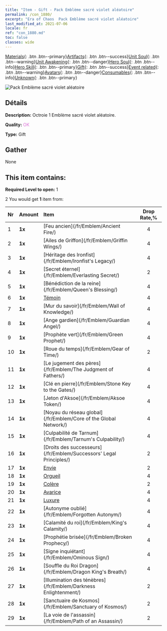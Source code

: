 ```yaml
---
title: "Item - Gift - Pack Emblème sacré violet aléatoire"
permalink: /con_1880/
excerpt: "Era of Chaos  Pack Emblème sacré violet aléatoire"
last_modified_at: 2021-07-06
locale: fr
ref: "con_1880.md"
toc: false
classes: wide
---
```

 [Materials](/ItemsFR/){: .btn .btn--primary}[Artifacts](/ItemsFR/Artifacts/){: .btn .btn--success}[Unit Soul](/ItemsFR/UnitSoul/){: .btn .btn--warning}[Unit Awakening](/ItemsFR/UnitAwakening/){: .btn .btn--danger}[Hero Soul](/ItemsFR/HeroSoul/){: .btn .btn--info}[Hero Skill](/ItemsFR/HeroSkill/){: .btn .btn--primary}[Gift](/ItemsFR/Gift/){: .btn .btn--success}[Event related](/ItemsFR/Events/){: .btn .btn--warning}[Avatars](/ItemsFR/Avatars/){: .btn .btn--danger}[Consumables](/ItemsFR/Consumables/){: .btn .btn--info}[Unknown](/ItemsFR/Unknown/){: .btn .btn--primary}

 ![Pack Emblème sacré violet aléatoire](/images/t/i_907417.png)

## Détails
 **Description:** Octroie 1 Emblème sacré violet aléatoire.

 **Quality:** <span style="color: #DA70D6">OK</span>

 **Type:** Gift

## Gather

  None

## This item contains:

 **Required Level to open:** 1

 2 You would get **1** item  from:

  | Nr | Amount |     Item    | Drop Rate,% |
  |:---|:-------|:------------|:---------:|
  | 1 |  **1x** | [Feu ancien](/fr/Emblem/Ancient Fire/) | 4 | 
  | 2 |  **1x** | [Ailes de Griffon](/fr/Emblem/Griffin Wings/) | 4 | 
  | 3 |  **1x** | [Héritage des Ironfist](/fr/Emblem/Ironfist's Legacy/) | 4 | 
  | 4 |  **1x** | [Secret éternel](/fr/Emblem/Everlasting Secret/) | 2 | 
  | 5 |  **1x** | [Bénédiction de la reine](/fr/Emblem/Queen's Blessing/) | 4 | 
  | 6 |  **1x** | [Témoin](/fr/Emblem/Witness/) | 4 | 
  | 7 |  **1x** | [Mur du savoir](/fr/Emblem/Wall of Knowledge/) | 4 | 
  | 8 |  **1x** | [Ange gardien](/fr/Emblem/Guardian Angel/) | 4 | 
  | 9 |  **1x** | [Prophète vert](/fr/Emblem/Green Prophet/) | 4 | 
  | 10 |  **1x** | [Roue du temps](/fr/Emblem/Gear of Time/) | 2 | 
  | 11 |  **1x** | [Le jugement des pères](/fr/Emblem/The Judgment of Fathers/) | 4 | 
  | 12 |  **1x** | [Clé en pierre](/fr/Emblem/Stone Key to the Gates/) | 4 | 
  | 13 |  **1x** | [Jeton d'Aksoe](/fr/Emblem/Aksoe Token/) | 4 | 
  | 14 |  **1x** | [Noyau du réseau global](/fr/Emblem/Core of the Global Network/) | 4 | 
  | 15 |  **1x** | [Culpabilité de Tarnum](/fr/Emblem/Tarnum's Culpability/) | 4 | 
  | 16 |  **1x** | [Droits des successeurs](/fr/Emblem/Successors' Legal Principles/) | 2 | 
  | 17 |  **1x** | [Envie](/fr/Emblem/Jealousy/) | 2 | 
  | 18 |  **1x** | [Orgueil](/fr/Emblem/Arrogance/) | 4 | 
  | 19 |  **1x** | [Colère](/fr/Emblem/Anger/) | 2 | 
  | 20 |  **1x** | [Avarice](/fr/Emblem/Greed/) | 4 | 
  | 21 |  **1x** | [Luxure](/fr/Emblem/Lust/) | 4 | 
  | 22 |  **1x** | [Autonyme oublié](/fr/Emblem/Forgotten Autonym/) | 4 | 
  | 23 |  **1x** | [Calamité du roi](/fr/Emblem/King's Calamity/) | 4 | 
  | 24 |  **1x** | [Prophétie brisée](/fr/Emblem/Broken Prophecy/) | 4 | 
  | 25 |  **1x** | [Signe inquiétant](/fr/Emblem/Ominous Sign/) | 4 | 
  | 26 |  **1x** | [Souffle du Roi Dragon](/fr/Emblem/Dragon King's Breath/) | 4 | 
  | 27 |  **1x** | [Illumination des ténèbres](/fr/Emblem/Darkness Enlightenment/) | 2 | 
  | 28 |  **1x** | [Sanctuaire de Kosmos](/fr/Emblem/Sanctuary of Kosmos/) | 2 | 
  | 29 |  **1x** | [La voie de l'assassin](/fr/Emblem/Path of an Assassin/) | 2 | 
